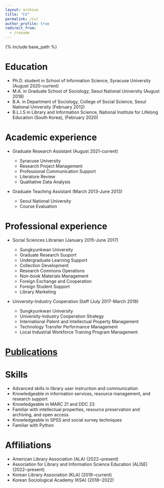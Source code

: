 ```yaml
---
layout: archive
title: "CV"
permalink: /cv/
author_profile: true
redirect_from:
  - /resume
---
```


{% include base_path %}

Education
======
* Ph.D. student in School of Information Science, Syracuse University (August 2020-current)
* M.A. in Graduate School of Sociology, Seoul National University (August 2018)
* B.A. in Department of Sociology, College of Social Science, Seoul National University (February 2012)
* B.L.I.S in Library and Information Science, National Institute for Lifelong Education (South Korea), (February 2020)

Academic experience
======
* Graduate Research Assistant (August 2021-current)
  * Syracuse University
  * Research Project Management
  * Professional Communication Support
  * Literature Review
  * Qualitative Data Analysis

* Graduate Teaching Assistant (March 2013-June 2013)
  * Seoul National University
  * Course Evaluation
 
Professional experience
======
* Social Sciences Librarian (January 2015-June 2017)
  * Sungkyunkwan University
  * Graduate Research Suuport
  * Undergraduate Learning Support
  * Collection Development
  * Research Commons Operations
  * Non-book Materials Management
  * Foreign Exchange and Cooperation
  * Foreign Student Support
  * Library Marketing

* University-Industry Cooperation Staff (July 2017-March 2018)
  * Sungkyunkwan University
  * University-Industry Cooperation Strategy
  * International Patent and Intellectual Property Management
  * Technology Transfer Performance Management
  * Local Industrial Workforce Training Program Management
  
[Publications](https://jeongbaechoi.github.io/publications/)
======

Skills
======
* Advanced skills in library user instruction and communication
* Knowledgeable in information services, resource management, and research support
* Knowledgeable in MARC 21 and DDC 23
* Familiar with intellectual properties, resource preservation and archiving, and open access
* Knowledgeable in SPSS and social survey techniques
* Familiar with Python
  
Affiliations
======
* American Library Association (ALA) (2022‒present)
* Association for Library and Information Science Education (ALISE) (2022‒present)
* Korean Library Association (KLA) (2019‒current)
* Korean Sociological Academy (KSA) (2018‒2022)

